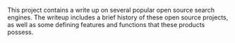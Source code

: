 This project contains a write up on several popular open source search engines.
The writeup includes a brief history of these open source projects, as well as some defining features and functions that these products possess.
